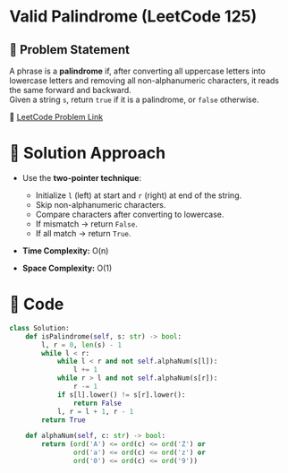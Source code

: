 # Valid Palindrome (LeetCode 125)

## 📌 Problem Statement
A phrase is a **palindrome** if, after converting all uppercase letters into lowercase letters and removing all non-alphanumeric characters, it reads the same forward and backward.  
Given a string `s`, return `true` if it is a palindrome, or `false` otherwise.

🔗 [LeetCode Problem Link](https://leetcode.com/problems/valid-palindrome/)

# 🚀 Solution Approach
- Use the **two-pointer technique**:
  - Initialize `l` (left) at start and `r` (right) at end of the string.
  - Skip non-alphanumeric characters.
  - Compare characters after converting to lowercase.
  - If mismatch → return `False`.
  - If all match → return `True`.

- **Time Complexity:** O(n)  
- **Space Complexity:** O(1)

# 📝 Code
```python
class Solution:
    def isPalindrome(self, s: str) -> bool:
        l, r = 0, len(s) - 1
        while l < r:
            while l < r and not self.alphaNum(s[l]):
                l += 1
            while r > l and not self.alphaNum(s[r]):
                r -= 1
            if s[l].lower() != s[r].lower():
                return False
            l, r = l + 1, r - 1
        return True

    def alphaNum(self, c: str) -> bool:
        return (ord('A') <= ord(c) <= ord('Z') or
                ord('a') <= ord(c) <= ord('z') or
                ord('0') <= ord(c) <= ord('9'))
